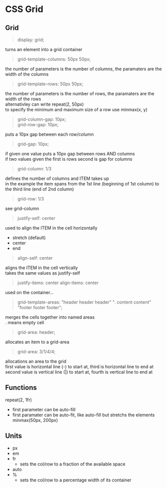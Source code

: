 # CSS Grid

## Grid
>display: grid;  

turns an element into a grid container


>grid-template-columns: 50px 50px;  

the number of parameters is the number of columns, the paramaters are the width of the columns  


>grid-template-rows: 50px 50px;  

the number of parameters is the number of rows, the paramaters are the width of the rows  
alternativley can write repeat(2, 50px)  
to specify the minimum and maximum size of a row use minmax(x, y)


>grid-column-gap: 10px;  
>grid-row-gap: 10px;  

puts a 10px gap between each row/column


>grid-gap: 10px;

if given one value puts a 10px gap between rows AND columns  
if two values given the first is rows second is gap for columns


>grid-column: 1/3

defines the number of columns and ITEM takes up  
in the example the item spans from the 1st line (beginning of 1st column) to the third line (end of 2nd column)


>grid-row: 1/3

see grid-column


>justify-self: center

used to align the ITEM in the cell horizontally  
* stretch (default)
* center
* end


>align-self: center

aligns the ITEM in the cell vertically  
takes the same values as justify-self


>justify-items: center
>align-items: center

used on the container...  


>grid-template-areas:
"header header header"
". content content"
"footer footer footer";

merges the cells together into named areas  
. means empty cell


>grid-area: header;

allocates an item to a grid-area


>grid-area: 3/1/4/4;

allocations an area to the grid  
first value is horizontal line (-) to start at, third is horizontal line to end at  
second value is vertical line (|) to start at, fourth is vertical line to end at


## Functions
repeat(2, 1fr)  
* first parameter can be auto-fill
* first paramater can be auto-fit, like auto-fill but stretchs the elements
minmax(50px, 200px)  

## Units
* px  
* em
* fr
	* sets the col/row to a fraction of the available space  
* auto  
* %
	* sets the col/row to a percentage width of its container